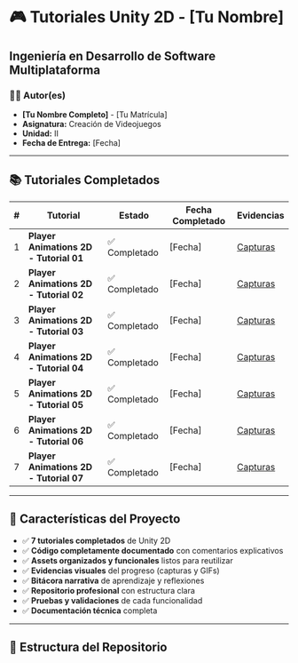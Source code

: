 # 🎮 Tutoriales Unity 2D - [Tu Nombre]
## Ingeniería en Desarrollo de Software Multiplataforma

### 👨‍💻 Autor(es)
- **[Tu Nombre Completo]** - [Tu Matrícula]
- **Asignatura:** Creación de Videojuegos
- **Unidad:** II
- **Fecha de Entrega:** [Fecha]

---

## 📚 Tutoriales Completados

| # | Tutorial | Estado | Fecha Completado | Evidencias |
|---|----------|---------|------------------|------------|
| 1 | **Player Animations 2D - Tutorial 01** | ✅ Completado | [Fecha] | [Capturas](Documentation/Evidencias-Visuales/Tutorial-01/) |
| 2 | **Player Animations 2D - Tutorial 02** | ✅ Completado | [Fecha] | [Capturas](Documentation/Evidencias-Visuales/Tutorial-02/) |
| 3 | **Player Animations 2D - Tutorial 03** | ✅ Completado | [Fecha] | [Capturas](Documentation/Evidencias-Visuales/Tutorial-03/) |
| 4 | **Player Animations 2D - Tutorial 04** | ✅ Completado | [Fecha] | [Capturas](Documentation/Evidencias-Visuales/Tutorial-04/) |
| 5 | **Player Animations 2D - Tutorial 05** | ✅ Completado | [Fecha] | [Capturas](Documentation/Evidencias-Visuales/Tutorial-05/) |
| 6 | **Player Animations 2D - Tutorial 06** | ✅ Completado | [Fecha] | [Capturas](Documentation/Evidencias-Visuales/Tutorial-06/) |
| 7 | **Player Animations 2D - Tutorial 07** | ✅ Completado | [Fecha] | [Capturas](Documentation/Evidencias-Visuales/Tutorial-07/) |

---

## 🚀 Características del Proyecto

- ✅ **7 tutoriales completados** de Unity 2D
- ✅ **Código completamente documentado** con comentarios explicativos
- ✅ **Assets organizados y funcionales** listos para reutilizar
- ✅ **Evidencias visuales** del progreso (capturas y GIFs)
- ✅ **Bitácora narrativa** de aprendizaje y reflexiones
- ✅ **Repositorio profesional** con estructura clara
- ✅ **Pruebas y validaciones** de cada funcionalidad
- ✅ **Documentación técnica** completa

---

## 📁 Estructura del Repositorio
